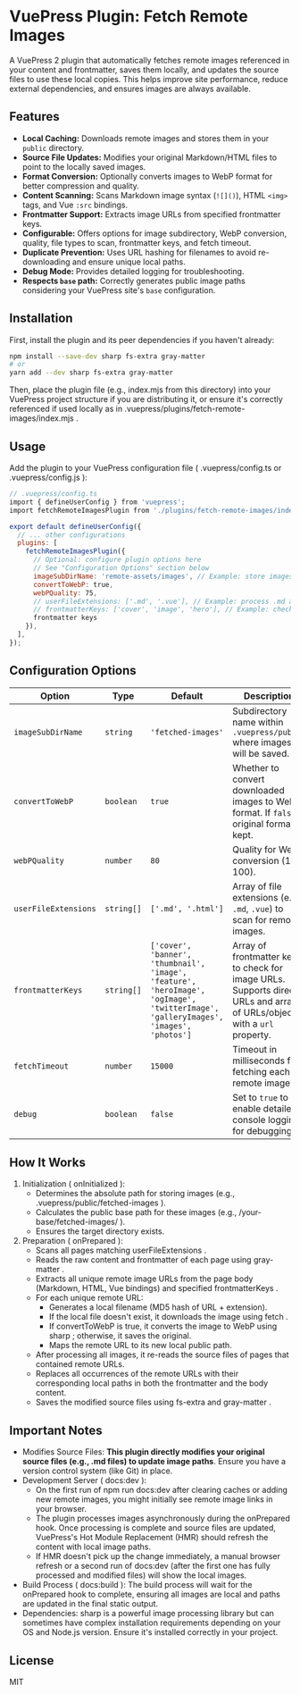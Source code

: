 # VuePress Plugin: Fetch Remote Images

A VuePress 2 plugin that automatically fetches remote images referenced in your content and frontmatter, saves them locally, and updates the source files to use these local copies. This helps improve site performance, reduce external dependencies, and ensures images are always available.

## Features

-   **Local Caching:** Downloads remote images and stores them in your `public` directory.
-   **Source File Updates:** Modifies your original Markdown/HTML files to point to the locally saved images.
-   **Format Conversion:** Optionally converts images to WebP format for better compression and quality.
-   **Content Scanning:** Scans Markdown image syntax (`![]()`), HTML `<img>` tags, and Vue `:src` bindings.
-   **Frontmatter Support:** Extracts image URLs from specified frontmatter keys.
-   **Configurable:** Offers options for image subdirectory, WebP conversion, quality, file types to scan, frontmatter keys, and fetch timeout.
-   **Duplicate Prevention:** Uses URL hashing for filenames to avoid re-downloading and ensure unique local paths.
-   **Debug Mode:** Provides detailed logging for troubleshooting.
-   **Respects `base` path:** Correctly generates public image paths considering your VuePress site's `base` configuration.

## Installation

First, install the plugin and its peer dependencies if you haven't already:

```bash
npm install --save-dev sharp fs-extra gray-matter
# or
yarn add --dev sharp fs-extra gray-matter
```

Then, place the plugin file (e.g., index.mjs from this directory) into your VuePress project structure if you are distributing it, or ensure it's correctly referenced if used locally as in .vuepress/plugins/fetch-remote-images/index.mjs .

## Usage

Add the plugin to your VuePress configuration file ( .vuepress/config.ts or .vuepress/config.js ):

```js
// .vuepress/config.ts
import { defineUserConfig } from 'vuepress';
import fetchRemoteImagesPlugin from './plugins/fetch-remote-images/index.mjs'; // Adjust path if needed

export default defineUserConfig({
  // ... other configurations
  plugins: [
    fetchRemoteImagesPlugin({
      // Optional: configure plugin options here
      // See "Configuration Options" section below
      imageSubDirName: 'remote-assets/images', // Example: store images in public/remote-assets/images
      convertToWebP: true,
      webPQuality: 75,
      // userFileExtensions: ['.md', '.vue'], // Example: process .md and .vue files
      // frontmatterKeys: ['cover', 'image', 'hero'], // Example: check these 
      frontmatter keys
    }),
  ],
});
```
## Configuration Options

| Option               | Type      | Default                                                                                                | Description                                                                                                                               |
| -------------------- | --------- | ------------------------------------------------------------------------------------------------------ | ----------------------------------------------------------------------------------------------------------------------------------------- |
| `imageSubDirName`    | `string`  | `'fetched-images'`                                                                                     | Subdirectory name within `.vuepress/public` where images will be saved.                                                                   |
| `convertToWebP`      | `boolean` | `true`                                                                                                 | Whether to convert downloaded images to WebP format. If `false`, original format is kept.                                                 |
| `webPQuality`        | `number`  | `80`                                                                                                   | Quality for WebP conversion (1-100).                                                                                                      |
| `userFileExtensions` | `string[]`| `['.md', '.html']`                                                                                     | Array of file extensions (e.g., `.md`, `.vue`) to scan for remote images.                                                                 |
| `frontmatterKeys`    | `string[]`| `['cover', 'banner', 'thumbnail', 'image', 'feature', 'heroImage', 'ogImage', 'twitterImage', 'galleryImages', 'images', 'photos']` | Array of frontmatter keys to check for image URLs. Supports direct URLs and arrays of URLs/objects with a `url` property.                 |
| `fetchTimeout`       | `number`  | `15000`                                                                                                | Timeout in milliseconds for fetching each remote image.                                                                                   |
| `debug`              | `boolean` | `false`                                                                                                | Set to `true` to enable detailed console logging for debugging.                                                                           |


## How It Works

1. Initialization ( onInitialized ):
   - Determines the absolute path for storing images (e.g., .vuepress/public/fetched-images ).
   - Calculates the public base path for these images (e.g., /your-base/fetched-images/ ).
   - Ensures the target directory exists.
2. Preparation ( onPrepared ):
   - Scans all pages matching userFileExtensions .
   - Reads the raw content and frontmatter of each page using gray-matter .
   - Extracts all unique remote image URLs from the page body (Markdown, HTML, Vue bindings) and specified frontmatterKeys .
   - For each unique remote URL:
     - Generates a local filename (MD5 hash of URL + extension).
     - If the local file doesn't exist, it downloads the image using fetch .
     - If convertToWebP is true, it converts the image to WebP using sharp ; otherwise, it saves the original.
     - Maps the remote URL to its new local public path.
   - After processing all images, it re-reads the source files of pages that contained remote URLs.
   - Replaces all occurrences of the remote URLs with their corresponding local paths in both the frontmatter and the body content.
   - Saves the modified source files using fs-extra and gray-matter .

## Important Notes

- Modifies Source Files: **This plugin directly modifies your original source files (e.g., .md files) to update image paths**. Ensure you have a version control system (like Git) in place.
- Development Server ( docs:dev ):
  - On the first run of npm run docs:dev after clearing caches or adding new remote images, you might initially see remote image links in your browser.
  - The plugin processes images asynchronously during the onPrepared hook. Once processing is complete and source files are updated, VuePress's Hot Module Replacement (HMR) should refresh the content with local image paths.
  - If HMR doesn't pick up the change immediately, a manual browser refresh or a second run of docs:dev (after the first one has fully processed and modified files) will show the local images.
- Build Process ( docs:build ): The build process will wait for the onPrepared hook to complete, ensuring all images are local and paths are updated in the final static output.
- Dependencies: sharp is a powerful image processing library but can sometimes have complex installation requirements depending on your OS and Node.js version. Ensure it's installed correctly in your project.

## License

MIT